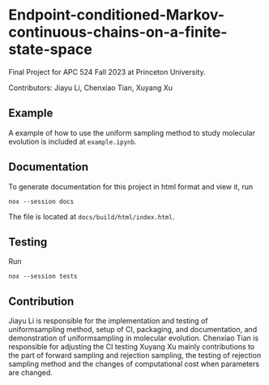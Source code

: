 # Endpoint-conditioned-Markov-continuous-chains-on-a-finite-state-space
Final Project for APC 524 Fall 2023 at Princeton University.

Contributors: Jiayu Li, Chenxiao Tian, Xuyang Xu

## Example
A example of how to use the uniform sampling method to study molecular evolution is included at `example.ipynb`.

## Documentation
To generate documentation for this project in html format and view it, run
```shell
nox --session docs
```

The file is located at `docs/build/html/index.html`.

## Testing
Run
```shell
nox --session tests
```

## Contribution
Jiayu Li is responsible for the implementation and testing of uniformsampling method, setup of CI, packaging, and documentation, and demonstration of uniformsampling in molecular evolution.
             Chenxiao Tian is responsible for adjusting the CI testing
Xuyang Xu mainly contributions to the part of forward sampling and rejection sampling, the testing of rejection sampling method and the changes of computational cost when parameters are changed.
